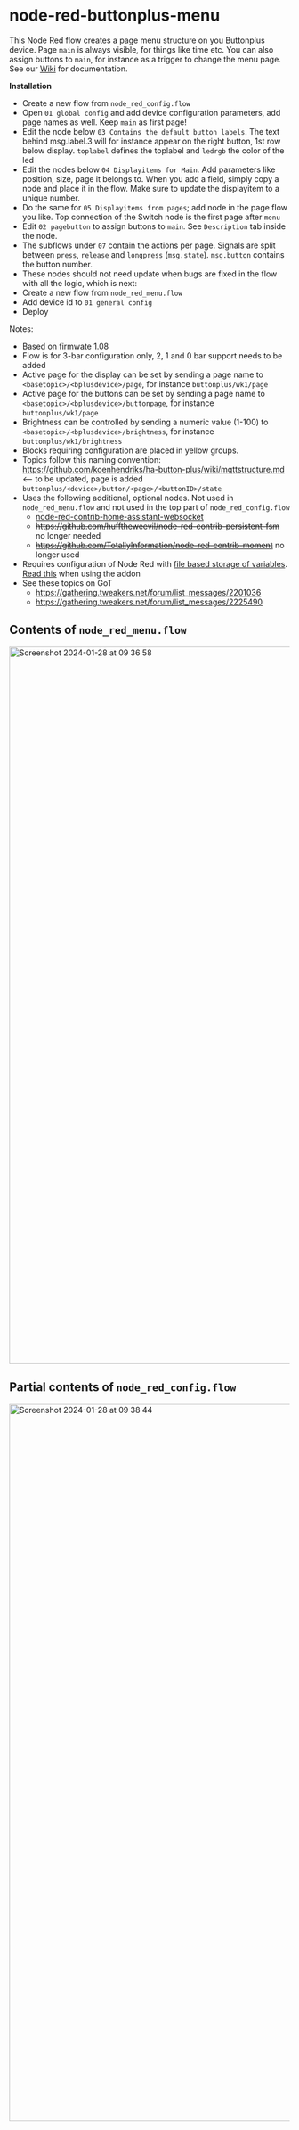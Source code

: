 # node-red-buttonplus-menu
This Node Red flow creates a page menu structure on you Buttonplus device. Page `main` is always visible, for things like time etc. You can also assign buttons to `main`, for instance as a trigger to change the menu page. See our [Wiki](https://github.com/balk77/node-red-buttonplus-menu/wiki) for documentation.

**Installation**
* Create a new flow from `node_red_config.flow`
* Open `01 global config` and add device configuration parameters, add page names as well. Keep `main` as first page!
* Edit the node below `03 Contains the default button labels`. The text behind msg.label.3 will for instance appear on the right button, 1st row below display. `toplabel` defines the toplabel and `ledrgb` the color of the led
* Edit the nodes below `04 Displayitems for Main`. Add parameters like position, size, page it belongs to. When you add a field, simply copy a node and place it in the flow. Make sure to update the displayitem to a unique number.
* Do the same for `05 Displayitems from pages`; add node in the page flow you like. Top connection of the Switch node is the first page after `menu`
* Edit `02 pagebutton` to assign buttons to `main`. See `Description` tab inside the node.
* The subflows under `07` contain the actions per page. Signals are split between `press`, `release` and `longpress` (`msg.state`). `msg.button` contains the button number.
* These nodes should not need update when bugs are fixed in the flow with all the logic, which is next:
* Create a new flow from `node_red_menu.flow`
* Add device id to `01 general config`
* Deploy



Notes:
* Based on firmwate 1.08
* Flow is for 3-bar configuration only, 2, 1 and 0 bar support needs to be added
* Active page for the display can be set by sending a page name to `<basetopic>/<bplusdevice>/page`, for instance `buttonplus/wk1/page`
* Active page for the buttons can be set by sending a page name to `<basetopic>/<bplusdevice>/buttonpage`, for instance `buttonplus/wk1/page`
* Brightness can be controlled by sending a numeric value (1-100) to `<basetopic>/<bplusdevice>/brightness`, for instance `buttonplus/wk1/brightness`
* Blocks requiring configuration are placed in yellow groups.
* Topics follow this naming convention: https://github.com/koenhendriks/ha-button-plus/wiki/mqttstructure.md <-- to be updated, page is added `buttonplus/<device>/button/<page>/<buttonID>/state`
* Uses the following additional, optional nodes. Not used in `node_red_menu.flow` and not used in the top part of  `node_red_config.flow`
  * [node-red-contrib-home-assistant-websocket](https://flows.nodered.org/node/node-red-contrib-home-assistant-websocket)
  * ~~https://github.com/hufftheweevil/node-red-contrib-persistent-fsm~~ no longer needed
  * ~~https://github.com/TotallyInformation/node-red-contrib-moment~~ no longer used
* Requires configuration of Node Red with [file based storage of variables](https://stevesnoderedguide.com/node-red-variables). [Read this](https://community.home-assistant.io/t/persistent-states-node-red/76174) when using the addon
* See these topics on GoT
  * https://gathering.tweakers.net/forum/list_messages/2201036
  * https://gathering.tweakers.net/forum/list_messages/2225490

## Contents of `node_red_menu.flow`
<img width="1287" alt="Screenshot 2024-01-28 at 09 36 58" src="https://github.com/balk77/node-red-buttonplus-menu/assets/10166350/3392bb58-5d06-4585-ad23-faa9f774e6ce">

## Partial contents of `node_red_config.flow`
<img width="1287" alt="Screenshot 2024-01-28 at 09 38 44" src="https://github.com/balk77/node-red-buttonplus-menu/assets/10166350/ddf4e163-7946-461a-ab89-959ffd4663d1">

